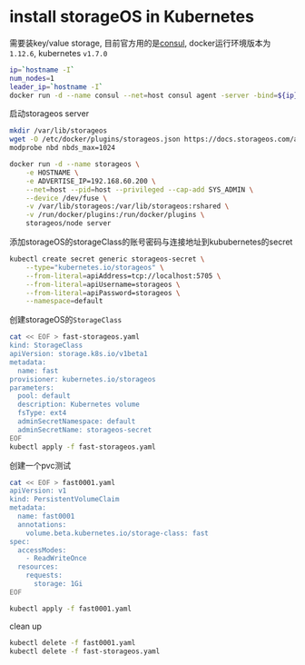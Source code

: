 # install storageOS in Kubernetes 

需要装key/value storage, 目前官方用的是[consul](https://www.consul.io/), docker运行环境版本为`1.12.6`, kubernetes `v1.7.0`

```bash
ip=`hostname -I`
num_nodes=1
leader_ip=`hostname -I`
docker run -d --name consul --net=host consul agent -server -bind=${ip} -client=0.0.0.0 -bootstrap-expect=${num_nodes} -retry-join=${leader_ip}
```

启动storageos server

```bash
mkdir /var/lib/storageos
wget -O /etc/docker/plugins/storageos.json https://docs.storageos.com/assets/storageos.json
modprobe nbd nbds_max=1024

docker run -d --name storageos \
    -e HOSTNAME \
    -e ADVERTISE_IP=192.168.60.200 \
    --net=host --pid=host --privileged --cap-add SYS_ADMIN \
    --device /dev/fuse \
    -v /var/lib/storageos:/var/lib/storageos:rshared \
    -v /run/docker/plugins:/run/docker/plugins \
    storageos/node server
```

添加storageOS的storageClass的账号密码与连接地址到kububernetes的secret

```bash
kubectl create secret generic storageos-secret \
    --type="kubernetes.io/storageos" \
    --from-literal=apiAddress=tcp://localhost:5705 \
    --from-literal=apiUsername=storageos \
    --from-literal=apiPassword=storageos \
    --namespace=default
```

创建storageOS的`StorageClass`

```bash
cat << EOF > fast-storageos.yaml
kind: StorageClass
apiVersion: storage.k8s.io/v1beta1
metadata:
  name: fast
provisioner: kubernetes.io/storageos
parameters:
  pool: default
  description: Kubernetes volume
  fsType: ext4
  adminSecretNamespace: default
  adminSecretName: storageos-secret
EOF
kubectl apply -f fast-storageos.yaml
```

创建一个pvc测试

```bash
cat << EOF > fast0001.yaml
apiVersion: v1
kind: PersistentVolumeClaim
metadata:
  name: fast0001
  annotations:
    volume.beta.kubernetes.io/storage-class: fast
spec:
  accessModes:
    - ReadWriteOnce
  resources:
    requests:
      storage: 1Gi
EOF

kubectl apply -f fast0001.yaml
```

clean up

```bash
kubectl delete -f fast0001.yaml
kubectl delete -f fast-storageos.yaml
```
